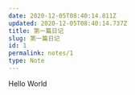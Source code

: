 ```yaml
---
date: 2020-12-05T08:40:14.811Z
updated: 2020-12-05T08:40:14.737Z
title: 第一篇日记
slug: 第一篇日记
id: 1
permalink: notes/1
type: Note
---
```



Hello World